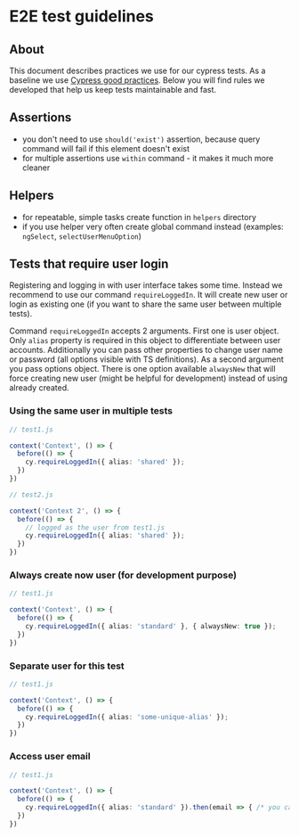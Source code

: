 # E2E test guidelines

## About

This document describes practices we use for our cypress tests. As a baseline we use [Cypress good practices](https://docs.cypress.io/guides/references/best-practices.html). Below you will find rules we developed that help us keep tests maintainable and fast.

## Assertions

- you don't need to use `should('exist')` assertion, because query command will fail if this element doesn't exist
- for multiple assertions use `within` command - it makes it much more cleaner

## Helpers

- for repeatable, simple tasks create function in `helpers` directory
- if you use helper very often create global command instead (examples: `ngSelect`, `selectUserMenuOption`)

## Tests that require user login

Registering and logging in with user interface takes some time. Instead we recommend to use our command `requireLoggedIn`.
It will create new user or login as existing one (if you want to share the same user between multiple tests).

Command `requireLoggedIn` accepts 2 arguments. First one is user object. Only `alias` property is required in this object to differentiate between user accounts. Additionally you can pass other properties to change user name or password (all options visible with TS definitions). As a second argument you pass options object. There is one option available `alwaysNew` that will force creating new user (might be helpful for development) instead of using already created.

### Using the same user in multiple tests

``` ts
// test1.js

context('Context', () => {
  before(() => {
    cy.requireLoggedIn({ alias: 'shared' });
  })
})

// test2.js

context('Context 2', () => {
  before(() => {
    // logged as the user from test1.js
    cy.requireLoggedIn({ alias: 'shared' });
  })
})
```

### Always create now user (for development purpose)

``` ts
// test1.js

context('Context', () => {
  before(() => {
    cy.requireLoggedIn({ alias: 'standard' }, { alwaysNew: true });
  })
})
```

### Separate user for this test

``` ts
// test1.js

context('Context', () => {
  before(() => {
    cy.requireLoggedIn({ alias: 'some-unique-alias' });
  })
})
```

### Access user email

``` ts
// test1.js

context('Context', () => {
  before(() => {
    cy.requireLoggedIn({ alias: 'standard' }).then(email => { /* you can access to email here */ });
  })
})
```
